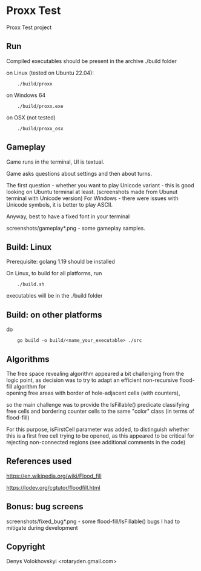 # Proxx Test
Proxx Test project

## Run 
Compiled executables should be present in the archive ./build folder

on Linux (tested on Ubuntu 22.04):
```
    ./build/proxx
```

on Windows 64
```
    ./build/proxx.exe
```

on OSX (not tested)
```
    ./build/proxx_osx
```


## Gameplay

Game runs in the terminal, UI is textual.

Game asks questions about settings and then about turns.

The first question - whether you want to play Unicode variant -
this is good looking on Ubuntu terminal at least.
(screenshots made from Ubunut terminal with Unicode version)
For Windows - there were issues with Unicode symbols, it is better to play ASCII.

Anyway, best to have a fixed font in your terminal

screenshots/gameplay*.png - some gameplay samples.

## Build: Linux
Prerequisite: golang 1.19 should be installed

On Linux, to build for all platforms, run

```
    ./build.sh
```

executables will be in the ./build folder

## Build: on other platforms

do
```
    go build -o build/<name_your_executable> ./src
```

## Algorithms

The free space revealing algorithm appeared a bit challenging from the logic point,
as decision was to try to adapt an efficient non-recursive flood-fill algorithm for  
opening free areas with border of hole-adjacent cells (with counters),

so the main challenge was to provide the IsFillable() predicate classifying
free cells and bordering counter cells to the same "color" class (in terms of flood-fill)

For this purpose, isFirstCell parameter was added, to distinguish whether this is a first free cell
trying to be opened, as this appeared to be critical for rejecting non-connected regions
(see additional comments in the code) 

## References used
https://en.wikipedia.org/wiki/Flood_fill

https://lodev.org/cgtutor/floodfill.html


## Bonus: bug screens
screenshots/fixed_bug*.png - some flood-fill/IsFillable() bugs I had to mitigate during development 

## Copyright

Denys Volokhovskyi <rotaryden.gmail.com>